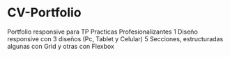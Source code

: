 ﻿# CV-Portfolio
Portfolio responsive para TP Practicas Profesionalizantes 1
Diseño responsive con 3 diseños (Pc, Tablet y Celular) 
5 Secciones, estructuradas algunas con Grid y otras con Flexbox

